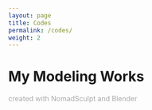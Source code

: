 ```yaml
---
layout: page
title: Codes
permalink: /codes/
weight: 2
---
```


# My Modeling Works
<p style="color:DarkGrey">
created with NomadSculpt and Blender
</p>
<br>